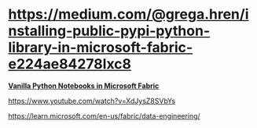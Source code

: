 # <https://medium.com/@grega.hren/installing-public-pypi-python-library-in-microsoft-fabric-e224ae84278lxc8>

**[Vanilla Python Notebooks in Microsoft Fabric](https://www.youtube.com/watch?v=XdJysZ8SVbY)**

<https://www.youtube.com/watch?v=XdJysZ8SVbYs>

<https://learn.microsoft.com/en-us/fabric/data-engineering/>

